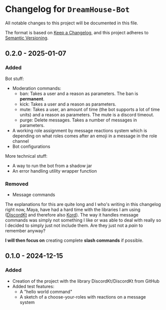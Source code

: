# Changelog for `DreamHouse-Bot`

All notable changes to this project will be documented in this file.

The format is based on [Keep a Changelog](https://keepachangelog.com/en/1.0.0/),
and this project adheres to [Semantic Versioning](https://semver.org/spec/v2.0.0.html).

## 0.2.0 - 2025-01-07

### Added

Bot stuff:

- Moderation commands:
    - ban: Takes a user and a reason as parameters. The ban is **permanent**.
    - kick: Takes a user and a reason as parameters.
    - mute: Takes a user, an amount of time (the bot supports a lot of time units) and a reason as parameters. The mute
      is a discord timeout.
    - purge: Delete messages. Takes a number of messages in parameters.
- A working role assignment by message reactions system which is depending on what roles comes after an emoji in a
  message
  in the role channel
- Bot configurations

More technical stuff:

- A way to run the bot from a shadow jar
- An error handling utility wrapper function

### Removed

- Message commands

The explanations for this are quite long and I who's writing in this changelog right now, Maya, have had a hard time
with the libraries I am using ([DiscordKt](https://github.com/DiscordKt/DiscordKt) and therefore
also [Kord](https://github.com/kordlib/kord)). The way it handles message commands was simply not something I like or
was able to deal with really so I decided to simply just not include them. Are they just not a *pain* to remember
anyway?

**I will then focus on** creating complete **slash commands** if possible.

## 0.1.0 - 2024-12-15

### Added

- Creation of the project with the library DiscordKt/DiscordKt from GitHub
- Added test features:
    - A "hello world command"
    - A sketch of a choose-your-roles with reactions on a message system
